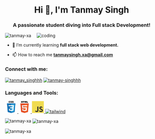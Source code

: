 <h1 align="center">Hi 👋, I'm Tanmay Singh</h1>
<h3 align="center">A passionate student diving into Full stack Development!</h3>

<img align="right" alt="coding" width="400" src="https://i.pinimg.com/originals/fb/c6/f3/fbc6f31bd3b84159470b973aca7e0f97.gif">

<p align="left"> <img src="https://komarev.com/ghpvc/?username=tanmay-xa&label=Profile%20views&color=0e75b6&style=flat" alt="tanmay-xa" /> </p>

- 🌱 I’m currently learning **full stack web development.**

- 📫 How to reach me **tanmaysingh.xa@gmail.com**

<h3 align="left">Connect with me:</h3>
<p align="left">
<a href="https://twitter.com/Tanmay_singhhh" target="blank"><img align="center" src="https://raw.githubusercontent.com/rahuldkjain/github-profile-readme-generator/master/src/images/icons/Social/twitter.svg" alt="tanmay_singhhh" height="30" width="40" /></a>
<a href="https://linkedin.com/in/tanmay-singhhh" target="blank"><img align="center" src="https://raw.githubusercontent.com/rahuldkjain/github-profile-readme-generator/master/src/images/icons/Social/linked-in-alt.svg" alt="tanmay-singhhh" height="30" width="40" /></a>
</p>

<h3 align="left">Languages and Tools:</h3>
<p align="left"> <a href="https://www.w3schools.com/css/" target="_blank" rel="noreferrer"> <img src="https://raw.githubusercontent.com/devicons/devicon/master/icons/css3/css3-original-wordmark.svg" alt="css3" width="40" height="40"/> </a> <a href="https://www.w3.org/html/" target="_blank" rel="noreferrer"> <img src="https://raw.githubusercontent.com/devicons/devicon/master/icons/html5/html5-original-wordmark.svg" alt="html5" width="40" height="40"/> </a> <a href="https://developer.mozilla.org/en-US/docs/Web/JavaScript" target="_blank" rel="noreferrer"> <img src="https://raw.githubusercontent.com/devicons/devicon/master/icons/javascript/javascript-original.svg" alt="javascript" width="40" height="40"/> </a> <a href="https://tailwindcss.com/" target="_blank" rel="noreferrer"> <img src="https://www.vectorlogo.zone/logos/tailwindcss/tailwindcss-icon.svg" alt="tailwind" width="40" height="40"/> </a> </p>

<p><img align="left" src="https://github-readme-stats.vercel.app/api/top-langs?username=tanmay-xa&show_icons=true&locale=en&layout=compact" alt="tanmay-xa" /></p>

<p>&nbsp;<img align="center" src="https://github-readme-stats.vercel.app/api?username=tanmay-xa&show_icons=true&locale=en" alt="tanmay-xa" /></p>

<p><img align="center" src="https://github-readme-streak-stats.herokuapp.com/?user=tanmay-xa&" alt="tanmay-xa" /></p>
